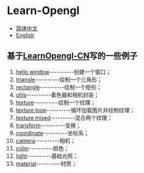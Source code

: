 # Learn-Opengl

- [简体中文](README.md)
- [English](README.en.md)

## 基于[LearnOpengl-CN](https://learnopengl-cn.github.io/)写的一些例子

1. [hello window](./hello_window/main.cc)----------创建一个窗口；
2. [triangle](./triangle/main.cc)----------绘制一个三角形；
3. [rectangle](./rectangle/main.cc)----------绘制一个矩形；
4. [utils](./utils)----------着色器和相机封装；
5. [texture](./texture/main.cc)----------绘制一个纹理；
6. [texture loop](./textureloop/main.cc)----------循环加载图片并绘制纹理；
7. [texture mixed](./texturemix/main.cc)----------混合两个纹理；
8. [transform](./transform/main.cc)----------变换；
9. [coordinate](./coordinate/main.cc)----------坐标系；
10. [camera](./camera/main.cc)----------相机；
11. [color](./color/main.cc)----------颜色；
12. [light](./light/main.cc)----------基础光照；
13. [material](./material/main.cc)----------材质；
